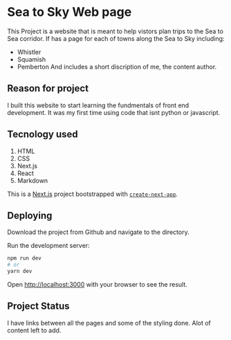 # Sea to Sky Web page

This Project is a website that is meant to help vistors plan trips to the Sea to Sea corridor.
If has a page for each of towns along the Sea to Sky including:
+ Whistler
+ Squamish
+ Pemberton
And includes a short discription of me, the content author.

## Reason for project
I built this website to start learning the fundmentals of front end development. It was my first time using code that isnt python or javascript.

## Tecnology used

1. HTML
2. CSS
3. Next.js
4. React
5. Markdown

This is a [Next.js](https://nextjs.org/) project bootstrapped with [`create-next-app`](https://github.com/vercel/next.js/tree/canary/packages/create-next-app).

## Deploying

Download the project from Github and navigate to the directory.

Run the development server:

```bash
npm run dev
# or
yarn dev
```

Open [http://localhost:3000](http://localhost:3000) with your browser to see the result.

## Project Status

I have links between all the pages and some of the styling done. Alot of content left to add.


